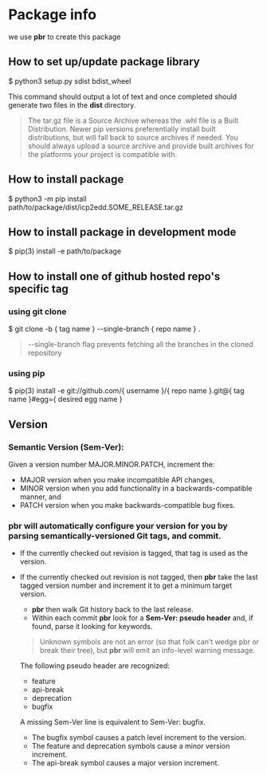 # Package info

we use **pbr** to create this package

## How to set up/update  package library
$ python3 setup.py sdist bdist_wheel

This command should output a lot of text and once completed should generate two files in the
 **dist** directory.
> The tar.gz file is a Source Archive whereas the .whl file is a Built Distribution.
Newer pip versions preferentially install built distributions, but will fall back to source archives
if needed. You should always upload a source archive and provide built archives for the platforms your
 project is compatible with.

## How to install package
$ python3 -m pip install path/to/package/dist/icp2edd.SOME_RELEASE.tar.gz

## How to install package in development mode
$ pip(3) install -e path/to/package

## How to install one of github hosted repo's specific tag
### using git clone

$ git clone -b { tag name } --single-branch { repo name } .

> --single-branch flag prevents fetching all the branches in the cloned repository

### using pip
$ pip(3) install -e git://github.com/{ username }/{ repo name }.git@{ tag name }#egg={ desired egg name }

## Version

### Semantic Version (Sem-Ver):
 Given a version number MAJOR.MINOR.PATCH, increment the:
 - MAJOR version when you make incompatible API changes,
 - MINOR version when you add functionality in a backwards-compatible manner, and
 - PATCH version when you make backwards-compatible bug fixes.

### **pbr** will automatically configure your version for you by parsing semantically-versioned Git tags, and commit.

- If the currently checked out revision is tagged, that tag is used as the version.
- If the currently checked out revision is not tagged, then **pbr** take the last tagged version number
and increment it to get a minimum target version.
    - **pbr** then walk Git history back to the last release.
    - Within each commit **pbr** look for a **Sem-Ver: pseudo header** and, if found, parse it looking for keywords.
    > Unknown symbols are not an error (so that folk can’t wedge pbr or break their tree),
but **pbr** will emit an info-level warning message.

    The following pseudo header are recognized:
    - feature
    - api-break
    - deprecation
    - bugfix

    A missing Sem-Ver line is equivalent to Sem-Ver: bugfix.
    - The bugfix symbol causes a patch level increment to the version.
    - The feature and deprecation symbols cause a minor version increment.
    - The api-break symbol causes a major version increment.
